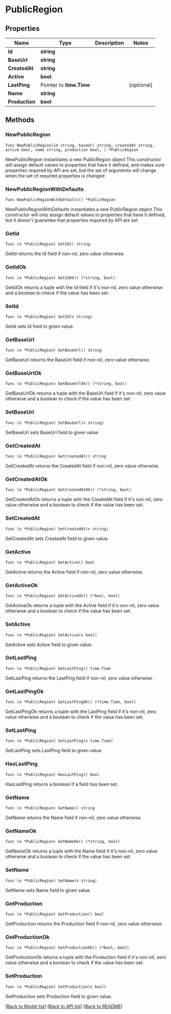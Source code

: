 # PublicRegion

## Properties

Name | Type | Description | Notes
------------ | ------------- | ------------- | -------------
**Id** | **string** |  | 
**BaseUrl** | **string** |  | 
**CreatedAt** | **string** |  | 
**Active** | **bool** |  | 
**LastPing** | Pointer to **time.Time** |  | [optional] 
**Name** | **string** |  | 
**Production** | **bool** |  | 

## Methods

### NewPublicRegion

`func NewPublicRegion(id string, baseUrl string, createdAt string, active bool, name string, production bool, ) *PublicRegion`

NewPublicRegion instantiates a new PublicRegion object
This constructor will assign default values to properties that have it defined,
and makes sure properties required by API are set, but the set of arguments
will change when the set of required properties is changed

### NewPublicRegionWithDefaults

`func NewPublicRegionWithDefaults() *PublicRegion`

NewPublicRegionWithDefaults instantiates a new PublicRegion object
This constructor will only assign default values to properties that have it defined,
but it doesn't guarantee that properties required by API are set

### GetId

`func (o *PublicRegion) GetId() string`

GetId returns the Id field if non-nil, zero value otherwise.

### GetIdOk

`func (o *PublicRegion) GetIdOk() (*string, bool)`

GetIdOk returns a tuple with the Id field if it's non-nil, zero value otherwise
and a boolean to check if the value has been set.

### SetId

`func (o *PublicRegion) SetId(v string)`

SetId sets Id field to given value.


### GetBaseUrl

`func (o *PublicRegion) GetBaseUrl() string`

GetBaseUrl returns the BaseUrl field if non-nil, zero value otherwise.

### GetBaseUrlOk

`func (o *PublicRegion) GetBaseUrlOk() (*string, bool)`

GetBaseUrlOk returns a tuple with the BaseUrl field if it's non-nil, zero value otherwise
and a boolean to check if the value has been set.

### SetBaseUrl

`func (o *PublicRegion) SetBaseUrl(v string)`

SetBaseUrl sets BaseUrl field to given value.


### GetCreatedAt

`func (o *PublicRegion) GetCreatedAt() string`

GetCreatedAt returns the CreatedAt field if non-nil, zero value otherwise.

### GetCreatedAtOk

`func (o *PublicRegion) GetCreatedAtOk() (*string, bool)`

GetCreatedAtOk returns a tuple with the CreatedAt field if it's non-nil, zero value otherwise
and a boolean to check if the value has been set.

### SetCreatedAt

`func (o *PublicRegion) SetCreatedAt(v string)`

SetCreatedAt sets CreatedAt field to given value.


### GetActive

`func (o *PublicRegion) GetActive() bool`

GetActive returns the Active field if non-nil, zero value otherwise.

### GetActiveOk

`func (o *PublicRegion) GetActiveOk() (*bool, bool)`

GetActiveOk returns a tuple with the Active field if it's non-nil, zero value otherwise
and a boolean to check if the value has been set.

### SetActive

`func (o *PublicRegion) SetActive(v bool)`

SetActive sets Active field to given value.


### GetLastPing

`func (o *PublicRegion) GetLastPing() time.Time`

GetLastPing returns the LastPing field if non-nil, zero value otherwise.

### GetLastPingOk

`func (o *PublicRegion) GetLastPingOk() (*time.Time, bool)`

GetLastPingOk returns a tuple with the LastPing field if it's non-nil, zero value otherwise
and a boolean to check if the value has been set.

### SetLastPing

`func (o *PublicRegion) SetLastPing(v time.Time)`

SetLastPing sets LastPing field to given value.

### HasLastPing

`func (o *PublicRegion) HasLastPing() bool`

HasLastPing returns a boolean if a field has been set.

### GetName

`func (o *PublicRegion) GetName() string`

GetName returns the Name field if non-nil, zero value otherwise.

### GetNameOk

`func (o *PublicRegion) GetNameOk() (*string, bool)`

GetNameOk returns a tuple with the Name field if it's non-nil, zero value otherwise
and a boolean to check if the value has been set.

### SetName

`func (o *PublicRegion) SetName(v string)`

SetName sets Name field to given value.


### GetProduction

`func (o *PublicRegion) GetProduction() bool`

GetProduction returns the Production field if non-nil, zero value otherwise.

### GetProductionOk

`func (o *PublicRegion) GetProductionOk() (*bool, bool)`

GetProductionOk returns a tuple with the Production field if it's non-nil, zero value otherwise
and a boolean to check if the value has been set.

### SetProduction

`func (o *PublicRegion) SetProduction(v bool)`

SetProduction sets Production field to given value.



[[Back to Model list]](../README.md#documentation-for-models) [[Back to API list]](../README.md#documentation-for-api-endpoints) [[Back to README]](../README.md)


